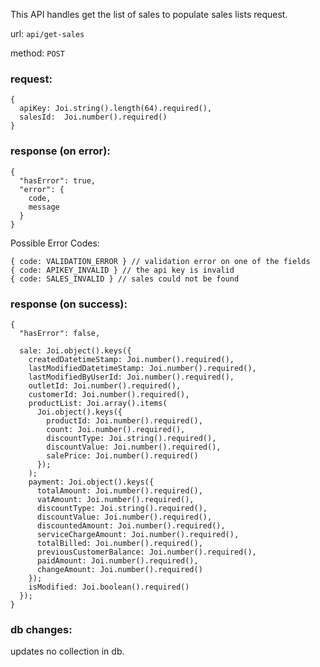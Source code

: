This API handles get the list of sales to populate sales lists request.

url: `api/get-sales`

method: `POST`

### request: 
```
{
  apiKey: Joi.string().length(64).required(),
  salesId:  Joi.number().required()
}
```

### response (on error):
```
{
  "hasError": true,
  "error": {
    code,
    message
  }
}
```
Possible Error Codes:
```
{ code: VALIDATION_ERROR } // validation error on one of the fields
{ code: APIKEY_INVALID } // the api key is invalid
{ code: SALES_INVALID } // sales could not be found

```

### response (on success):
```
{
  "hasError": false,

  sale: Joi.object().keys({
    createdDatetimeStamp: Joi.number().required(),
    lastModifiedDatetimeStamp: Joi.number().required(),
    lastModifiedByUserId: Joi.number().required(),
    outletId: Joi.number().required(),
    customerId: Joi.number().required(),
    productList: Joi.array().items(
      Joi.object().keys({
        productId: Joi.number().required(),
        count: Joi.number().required(),
        discountType: Joi.string().required(),
        discountValue: Joi.number().required(),
        salePrice: Joi.number().required()
      });
    );
    payment: Joi.object().keys({
      totalAmount: Joi.number().required(),
      vatAmount: Joi.number().required(),
      discountType: Joi.string().required(),
      discountValue: Joi.number().required(),
      discountedAmount: Joi.number().required(),
      serviceChargeAmount: Joi.number().required(),
      totalBilled: Joi.number().required(),
      previousCustomerBalance: Joi.number().required(),
      paidAmount: Joi.number().required(),
      changeAmount: Joi.number().required()
    });
    isModified: Joi.boolean().required()
  });
}
```

### db changes:
updates no collection in db.